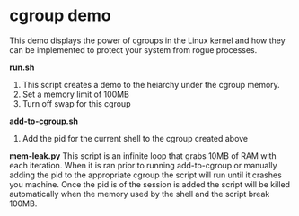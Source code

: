 # cgroup demo

This demo displays the power of cgroups in the Linux kernel and how they can be implemented to protect your system from rogue processes.

**run.sh** 

 1. This script creates a demo to the heiarchy under the cgroup memory.
 2. Set a memory limit of 100MB 
 3. Turn off swap for this cgroup

**add-to-cgroup.sh**

 1. Add the pid for the current shell to the cgroup created above

**mem-leak.py**
This script is an infinite loop that grabs 10MB of RAM with each iteration. When it is ran prior to running add-to-cgroup or manually adding the pid to the appropriate cgroup the script will run until it crashes you machine. Once the pid is of the session is added the script will be killed automatically when the memory used by the shell and the script break 100MB.
 
